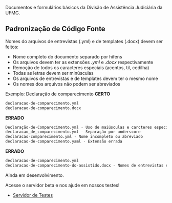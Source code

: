 Documentos e formulários básicos da Divisão de Assistência Judiciária da UFMG.

Padronização de Código Fonte
----------------------------

Nomes do arquivos de entrevistas (.yml) e de templates (.docx) devem ser feitos:
* Nome completo do documento separado por hífens
* Os arquivos devem ter as extensões *.yml* e *.docx* respectivamente
* Remoção de todos os caracteres especiais (acentos, til, cedilha)
* Todas as letras devem ser minúsculas
* Os arquivos de entrevistas e de templates devem ter o mesmo nome
* Os nomes dos arquivos não podem ser abreviados

Exemplo: Declaração de comparecimento
**CERTO**
```python
declaracao-de-comparecimento.yml
declaracao-de-comparecimento.docx
```
**ERRADO**
```python
Declaração-de-Comparecimento.yml - Uso de maiúsculas e carcteres especiais
declaracao_de_comparecimento.yml - Separação por underscore
declaracao-comparecimento.yml - Nome incompleto ou abreviado
declaracao-de-comparecimento.yaml - Extensão errada
```

**ERRADO**
```python
declaracao-de-comparecimento.yml
declaracao-de-comparecimento-do-assistido.docx - Nomes de entrevistas e de templates divergentes
```


Ainda em desenvolvimento.

Acesse o servidor beta e nos ajude em nossos testes!

* [Servidor de Testes](https://docassemble.robertonovaes.com.br)
